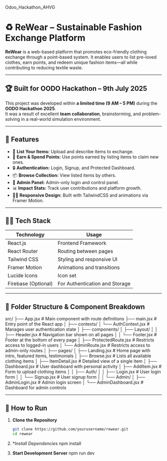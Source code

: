 Odoo_Hackathon_AHVG

# ♻️ ReWear – Sustainable Fashion Exchange Platform

**ReWear** is a web-based platform that promotes eco-friendly clothing exchange through a point-based system. It enables users to list pre-loved clothes, earn points, and redeem unique fashion items—all while contributing to reducing textile waste.

---

## 🏆 Built for OODO Hackathon – 9th July 2025

This project was developed within **a limited time (9 AM – 5 PM)** during the **OODO Hackathon 2025**.  
It was a result of excellent **team collaboration**, brainstorming, and problem-solving in a real-world simulation environment.

---

## 🚀 Features

- 🧥 **List Your Items:** Upload and describe items to exchange.
- 🔄 **Earn & Spend Points:** Use points earned by listing items to claim new ones.
- 🔒 **Authentication:** Login, Signup, and Protected Dashboard.
- 📦 **Browse Collection:** View listed items by others.
- 👑 **Admin Panel:** Admin-only login and control panel.
- 📊 **Impact Stats:** Track user contributions and platform growth.
- 🧑‍💻 **Responsive Design:** Built with TailwindCSS and animations via Framer Motion.

---

## 🧑‍💻 Tech Stack

| Technology       | Usage                            |
|------------------|----------------------------------|
| React.js         | Frontend Framework               |
| React Router     | Routing between pages            |
| Tailwind CSS     | Styling and responsive UI        |
| Framer Motion    | Animations and transitions       |
| Lucide Icons     | Icon set                         |
| Firebase (Optional) | For Authentication and Storage |

---

## 📁 Folder Structure & Component Breakdown

src/
├── App.jsx                  # Main component with route definitions
├── main.jsx                 # Entry point of the React app
│
├── contexts/
│   └── AuthContext.jsx      # Manages user authentication state
│
├── components/
│   ├── Layout/
│   │   ├── Header.jsx       # Navigation bar shown on all pages
│   │   └── Footer.jsx       # Footer at the bottom of every page
│   ├── ProtectedRoute.jsx   # Restricts access to logged-in users
│   └── AdminRoute.jsx       # Restricts access to admin-only routes
│
├── pages/
│   ├── Landing.jsx          # Home page with intro, featured items, testimonials
│   ├── Browse.jsx           # Lists all available clothing items
│   ├── ItemDetail.jsx       # Detailed view of a single item
│   ├── Dashboard.jsx        # User dashboard with personal activity
│   ├── AddItem.jsx          # Form to upload clothing items
│
│   ├── Auth/
│   │   ├── Login.jsx        # User login form
│   │   └── Signup.jsx       # User signup form
│
│   └── Admin/
│       ├── AdminLogin.jsx   # Admin login screen
│       └── AdminDashboard.jsx # Dashboard for admin controls


---

## 🧪 How to Run

1. **Clone the Repository**

   ```bash
   git clone https://github.com/yourusername/rewear.git
   cd rewear

2. **Install Dependencies*
   npm install

3. **Start Development Server**
   npm run dev
   
